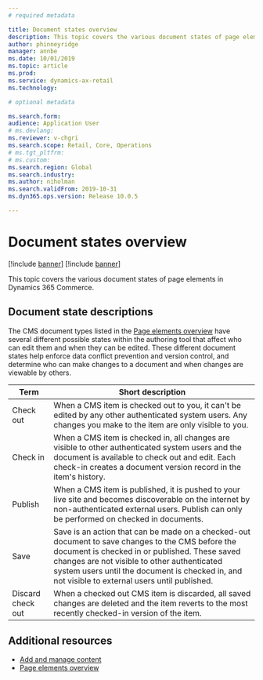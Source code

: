 ```yaml
---
# required metadata

title: Document states overview
description: This topic covers the various document states of page elements in Dynamics 365 Commerce.
author: phinneyridge
manager: annbe
ms.date: 10/01/2019
ms.topic: article
ms.prod: 
ms.service: dynamics-ax-retail
ms.technology: 

# optional metadata

ms.search.form:  
audience: Application User
# ms.devlang: 
ms.reviewer: v-chgri
ms.search.scope: Retail, Core, Operations
# ms.tgt_pltfrm: 
# ms.custom: 
ms.search.region: Global
ms.search.industry: 
ms.author: niholman
ms.search.validFrom: 2019-10-31
ms.dyn365.ops.version: Release 10.0.5

---
```

# Document states overview

[!include [banner](../includes/preview-banner.md)]
[!include [banner](../includes/banner.md)]

This topic covers the various document states of page elements in Dynamics 365 Commerce.

## Document state descriptions

The CMS document types listed in the [Page elements overview](page-elements-overview) have several different possible states within the authoring tool that affect who can edit them and when they can be edited. These different document states help enforce data conflict prevention and version control, and determine who can make changes to a document and when changes are viewable by others.

Term | Short description
---|---
Check out | When a CMS item is checked out to you, it can't be edited by any other authenticated system users.  Any changes you make to the item are only visible to you. 
Check in | When a CMS item is checked in, all changes are visible to other authenticated system users and the document is available to check out and edit.  Each check-in creates a document version record in the item's history. 
Publish | When a CMS item is published, it is pushed to your live site and becomes discoverable on the internet by non-authenticated external users.  Publish can only be performed on checked in documents. 
Save | Save is an action that can be made on a checked-out document to save changes to the CMS before the document is checked in or published. These saved changes are not visible to other authenticated system users until the document is checked in, and not visible to external users until published. 
Discard check out | When a checked out CMS item is discarded, all saved changes are deleted and the item reverts to the most recently checked-in version of the item. 

## Additional resources

- [Add and manage content](add-manage-content.md)
- [Page elements overview](page-elements-overview)
